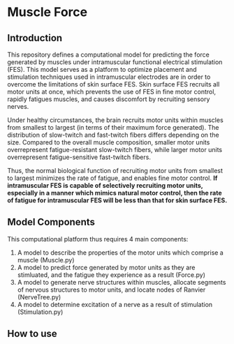 # Muscle Force

## Introduction
This repository defines a computational model for predicting the force generated by muscles under intramuscular functional electrical stimulation (FES). This model serves as a platform to optimize placement and stimulation techniques used in intramuscular electrodes are in order to overcome the limitations of skin surface FES. Skin surface FES recruits all motor units at once, which prevents the use of FES in fine motor control, rapidly fatigues muscles, and causes discomfort by recruiting sensory nerves.

Under healthy circumstances, the brain recruits motor units within muscles from smallest to largest (in terms of their maximum force generated). The distribution of slow-twitch and fast-twitch fibers differs depending on the size. Compared to the overall muscle composition, smaller motor units overrepresent fatigue-resistant slow-twitch fibers, while larger motor units overrepresent fatigue-sensitive fast-twitch fibers.

Thus, the normal biological function of recruiting motor units from smallest to largest minimizes the rate of fatigue, and enables fine motor control. **If intramuscular FES is capable of selectively recruiting motor units, especially in a manner which mimics natural motor control, then the rate of fatigue for intramuscular FES will be less than that for skin surface FES.**

## Model Components
This computational platform thus requires 4 main components:
1. A model to describe the properties of the motor units which comprise a muscle (Muscle.py)
2. A model to predict force generated by motor units as they are stimluated, and the fatigue they experience as a result (Force.py)
3. A model to generate nerve structures within muscles, allocate segments of nervous structures to motor units, and locate nodes of Ranvier (NerveTree.py)
4. A model to determine excitation of a nerve as a result of stimulation (Stimulation.py)
<!-- 5. A GUI to parameterize muscles, visualize forces, design stimulation patterns -->

## How to use